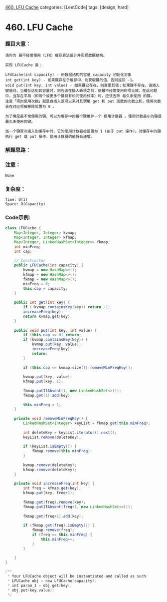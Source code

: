 [460. LFU Cache](https://leetcode.com/problems/lfu-cache/)
categories: [LeetCode]
tags: [design, hard] 
# 460. LFU Cache

### 题目大意：
    请你为 最不经常使用（LFU）缓存算法设计并实现数据结构。

    实现 LFUCache 类：

    LFUCache(int capacity) - 用数据结构的容量 capacity 初始化对象
    int get(int key) - 如果键存在于缓存中，则获取键的值，否则返回 -1。
    void put(int key, int value) - 如果键已存在，则变更其值；如果键不存在，请插入键值对。当缓存达到其容量时，则应该在插入新项之前，使最不经常使用的项无效。在此问题中，当存在平局（即两个或更多个键具有相同使用频率）时，应该去除 最久未使用 的键。
    注意「项的使用次数」就是自插入该项以来对其调用 get 和 put 函数的次数之和。使用次数会在对应项被移除后置为 0 。

    为了确定最不常使用的键，可以为缓存中的每个键维护一个 使用计数器 。使用计数最小的键是最久未使用的键。

    当一个键首次插入到缓存中时，它的使用计数器被设置为 1 (由于 put 操作)。对缓存中的键执行 get 或 put 操作，使用计数器的值将会递增。
### 解题思路：

### 注意：
    None
### 复杂度：
    Time: O(1)
    Space: O(Capacity)
### Code示例:
```Java
class LFUCache {
    Map<Integer, Integer> kvmap;
    Map<Integer, Integer> kfmap;
    Map<Integer, LinkedHashSet<Integer>> fkmap;
    int minFreq;
    int cap;
    
    // Constructor
    public LFUCache(int capacity) {
        kvmap = new HashMap<>();
        kfmap = new HashMap<>();
        fkmap = new HashMap<>();
        minFreq = 0;
        this.cap = capacity;
    }
    
    public int get(int key) {
        if (!kvmap.containsKey(key)) return -1;
        increaseFreq(key);
        return kvmap.get(key);
    }
    
    public void put(int key, int value) {
        if (this.cap <= 0) return;
        if (kvmap.containsKey(key)) {
            kvmap.put(key, value);
            increaseFreq(key);
            return;
        }
        
        if (this.cap <= kvmap.size()) removeMinFreqKey();
        
        kvmap.put(key, value);
        kfmap.put(key, 1);
        
        fkmap.putIfAbsent(1, new LinkedHashSet<>());
        fkmap.get(1).add(key);
        
        this.minFreq = 1;
    }
    
    private void removeMinFreqKey() {
        LinkedHashSet<Integer> keyList = fkmap.get(this.minFreq);
        
        int deleteKey = keyList.iterator().next();
        keyList.remove(deleteKey);
        
        if (keyList.isEmpty()) {
            fkmap.remove(this.minFreq);
        }
        
        kvmap.remove(deleteKey);
        kfmap.remove(deleteKey);
    }
    
    private void increaseFreq(int key) {
        int freq = kfmap.get(key);
        kfmap.put(key, freq+1);
        
        fkmap.get(freq).remove(key);
        fkmap.putIfAbsent(freq+1, new LinkedHashSet<>());
        
        fkmap.get(freq+1).add(key);
        
        if (fkmap.get(freq).isEmpty()) {
            fkmap.remove(freq);
            if (freq == this.minFreq) {
                this.minFreq++;
            }
        }
        
    }
}

/**
 * Your LFUCache object will be instantiated and called as such:
 * LFUCache obj = new LFUCache(capacity);
 * int param_1 = obj.get(key);
 * obj.put(key,value);
 */
```
